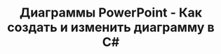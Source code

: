 ---
title: Диаграммы PowerPoint - Как создать и изменить диаграмму в C#
linktitle: Диаграммы PowerPoint
type: docs
weight: 70
url: /net/powerpoint-charts/
---